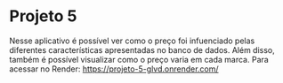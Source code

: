 # Projeto 5
 
Nesse aplicativo é possível ver como o preço foi infuenciado pelas diferentes características apresentadas no banco de dados.
Além disso, também é possível visualizar como o preço varia em cada marca.
Para acessar no Render: https://projeto-5-glvd.onrender.com/
